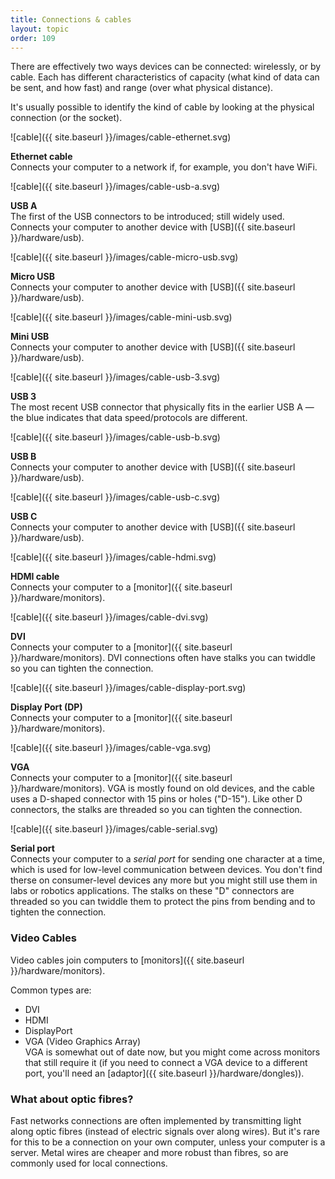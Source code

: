 ```yaml
---
title: Connections & cables
layout: topic
order: 109
---
```


There are effectively two ways devices can be connected: wirelessly, or by
cable. Each has different characteristics of capacity (what kind of data can be
sent, and how fast) and range (over what physical distance).

It's usually possible to identify the kind of cable by looking at the physical
connection (or the socket).

<div class="images-with-captions" markdown="1">
  
![cable]({{ site.baseurl }}/images/cable-ethernet.svg)

**Ethernet cable**  
Connects your computer to a network if, for example, you don't have
WiFi.


![cable]({{ site.baseurl }}/images/cable-usb-a.svg)

**USB A**  
The first of the USB connectors to be introduced; still widely used.
Connects your computer to another device with
[USB]({{ site.baseurl }}/hardware/usb).


![cable]({{ site.baseurl }}/images/cable-micro-usb.svg)

**Micro USB**  
Connects your computer to another device with
[USB]({{ site.baseurl }}/hardware/usb).

![cable]({{ site.baseurl }}/images/cable-mini-usb.svg)

**Mini USB**  
Connects your computer to another device with
[USB]({{ site.baseurl }}/hardware/usb).

![cable]({{ site.baseurl }}/images/cable-usb-3.svg)

**USB 3**  
The most recent USB connector that physically fits in the earlier
USB A — the blue indicates that data speed/protocols are different.

![cable]({{ site.baseurl }}/images/cable-usb-b.svg)

**USB B**  
Connects your computer to another device with
[USB]({{ site.baseurl }}/hardware/usb).


![cable]({{ site.baseurl }}/images/cable-usb-c.svg)

**USB C**  
Connects your computer to another device with
[USB]({{ site.baseurl }}/hardware/usb).

![cable]({{ site.baseurl }}/images/cable-hdmi.svg)

**HDMI cable**  
Connects your computer to a
[monitor]({{ site.baseurl }}/hardware/monitors).


![cable]({{ site.baseurl }}/images/cable-dvi.svg)

**DVI**  
Connects your computer to a
[monitor]({{ site.baseurl }}/hardware/monitors).
DVI connections often have stalks you can twiddle so you can tighten the
connection.


![cable]({{ site.baseurl }}/images/cable-display-port.svg)

**Display Port (DP)**  
Connects your computer to a
[monitor]({{ site.baseurl }}/hardware/monitors).


![cable]({{ site.baseurl }}/images/cable-vga.svg)

**VGA**  
Connects your computer to a
[monitor]({{ site.baseurl }}/hardware/monitors).
VGA is mostly found on old devices, and the cable uses a D-shaped connector
with 15 pins or holes ("D-15"). Like other D connectors, the stalks are
threaded so you can tighten the connection.

![cable]({{ site.baseurl }}/images/cable-serial.svg)

**Serial port**  
Connects your computer to a _serial port_ for sending one character at a time,
which is used for low-level communication between devices. You don't find therse
on consumer-level devices any more but you might still use them in labs or
robotics applications. The stalks on these "D" connectors are threaded so you
can twiddle them to protect the pins from bending and to tighten the
connection.


</div>


### Video Cables

Video cables join computers to [monitors]({{ site.baseurl }}/hardware/monitors).

Common types are:

* DVI
* HDMI
* DisplayPort
* VGA (Video Graphics Array)  
  VGA is somewhat out of date now, but you might come across monitors that
  still require it (if you need to connect a VGA device to a different
  port, you'll need an [adaptor]({{ site.baseurl }}/hardware/dongles)).


### What about optic fibres?

Fast networks connections are often implemented by transmitting light along
optic fibres (instead of electric signals over along wires). But it's rare for
this to be a connection on your own computer, unless your computer is a server.
Metal wires are cheaper and more robust than fibres, so are commonly used for
local connections.





